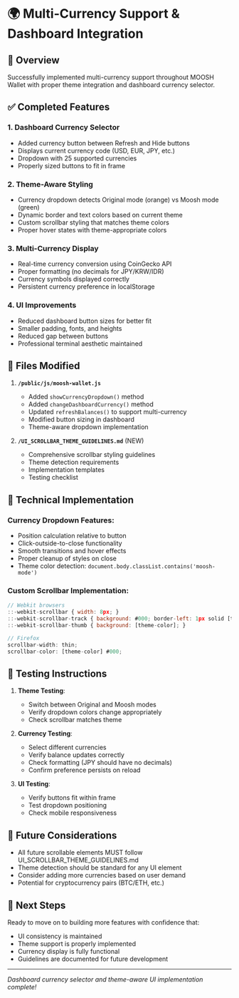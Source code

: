 # 🌍 Multi-Currency Support & Dashboard Integration

## 🎯 Overview
Successfully implemented multi-currency support throughout MOOSH Wallet with proper theme integration and dashboard currency selector.

## ✅ Completed Features

### 1. **Dashboard Currency Selector**
- Added currency button between Refresh and Hide buttons
- Displays current currency code (USD, EUR, JPY, etc.)
- Dropdown with 25 supported currencies
- Properly sized buttons to fit in frame

### 2. **Theme-Aware Styling**
- Currency dropdown detects Original mode (orange) vs Moosh mode (green)
- Dynamic border and text colors based on current theme
- Custom scrollbar styling that matches theme colors
- Proper hover states with theme-appropriate colors

### 3. **Multi-Currency Display**
- Real-time currency conversion using CoinGecko API
- Proper formatting (no decimals for JPY/KRW/IDR)
- Currency symbols displayed correctly
- Persistent currency preference in localStorage

### 4. **UI Improvements**
- Reduced dashboard button sizes for better fit
- Smaller padding, fonts, and heights
- Reduced gap between buttons
- Professional terminal aesthetic maintained

## 📁 Files Modified

1. **`/public/js/moosh-wallet.js`**
   - Added `showCurrencyDropdown()` method
   - Added `changeDashboardCurrency()` method
   - Updated `refreshBalances()` to support multi-currency
   - Modified button sizing in dashboard
   - Theme-aware dropdown implementation

2. **`/UI_SCROLLBAR_THEME_GUIDELINES.md`** (NEW)
   - Comprehensive scrollbar styling guidelines
   - Theme detection requirements
   - Implementation templates
   - Testing checklist

## 🔧 Technical Implementation

### Currency Dropdown Features:
- Position calculation relative to button
- Click-outside-to-close functionality
- Smooth transitions and hover effects
- Proper cleanup of styles on close
- Theme color detection: `document.body.classList.contains('moosh-mode')`

### Custom Scrollbar Implementation:
```javascript
// Webkit browsers
::-webkit-scrollbar { width: 8px; }
::-webkit-scrollbar-track { background: #000; border-left: 1px solid [theme-color]; }
::-webkit-scrollbar-thumb { background: [theme-color]; }

// Firefox
scrollbar-width: thin;
scrollbar-color: [theme-color] #000;
```

## 🧪 Testing Instructions

1. **Theme Testing**:
   - Switch between Original and Moosh modes
   - Verify dropdown colors change appropriately
   - Check scrollbar matches theme

2. **Currency Testing**:
   - Select different currencies
   - Verify balance updates correctly
   - Check formatting (JPY should have no decimals)
   - Confirm preference persists on reload

3. **UI Testing**:
   - Verify buttons fit within frame
   - Test dropdown positioning
   - Check mobile responsiveness

## 📝 Future Considerations

- All future scrollable elements MUST follow UI_SCROLLBAR_THEME_GUIDELINES.md
- Theme detection should be standard for any UI element
- Consider adding more currencies based on user demand
- Potential for cryptocurrency pairs (BTC/ETH, etc.)

## 🚀 Next Steps

Ready to move on to building more features with confidence that:
- UI consistency is maintained
- Theme support is properly implemented
- Currency display is fully functional
- Guidelines are documented for future development

---

*Dashboard currency selector and theme-aware UI implementation complete!*